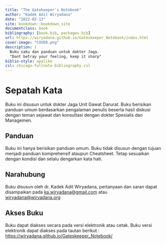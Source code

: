 ```yaml
--- 
title: "The Gatekeeper's Notebook"
author: "Kadek Adit Wiryadana"
date: "2022-02-13"
site: bookdown::bookdown_site
documentclass: book
bibliography: [book.bib, packages.bib]
url: https://wiryadana.github.io/Gateskeeper_Notebook/index.html
cover-image: "COVER.png"
description: |
  Buku saku dan panduan untuk dokter Jaga.
  "Dont betray your feeling, keep it sharp"
biblio-style: apalike
csl: chicago-fullnote-bibliography.csl
---
```


# Sepatah Kata

Buku ini disusun untuk dokter Jaga Unit Gawat Darurat. Buku berisikan panduan umum berdasarkan pengalaman penulis beserta hasil diskusi dengan teman sejawat dan konsultasi dengan dokter Spesialis dan Managemen.

## Panduan 

Buku ini hanya berisikan panduan umum. Buku tidak disusun dengan tujuan menjadi panduan komprehensif ataupun Cheatsheet. Tetap sesuaikan dengan kondisi dan selalu dengarkan kata hati.

## Narahubung
Buku disusun oleh dr. Kadek Adit Wiryadana, pertanyaan dan saran dapat disampaikan pada ka.wiryadana@gmail.com atau wiryadana@wiryadana.org

## Akses Buku
Buku dapat diakses secara pada versi elektronik atau cetak. Buku versi elektronik dapat diakses pada tautan berikut : https://wiryadana.github.io/Gateskeeper_Notebook/




